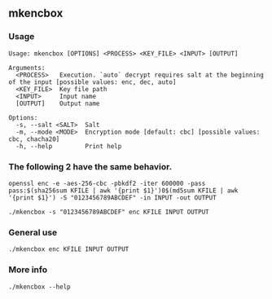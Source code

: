 ## mkencbox

### Usage

```
Usage: mkencbox [OPTIONS] <PROCESS> <KEY_FILE> <INPUT> [OUTPUT]

Arguments:
  <PROCESS>   Execution. `auto` decrypt requires salt at the beginning of the input [possible values: enc, dec, auto]
  <KEY_FILE>  Key file path
  <INPUT>     Input name
  [OUTPUT]    Output name

Options:
  -s, --salt <SALT>  Salt
  -m, --mode <MODE>  Encryption mode [default: cbc] [possible values: cbc, chacha20]
  -h, --help         Print help
```

### The following 2 have the same behavior.

```
openssl enc -e -aes-256-cbc -pbkdf2 -iter 600000 -pass pass:$(sha256sum KFILE | awk '{print $1}')0$(md5sum KFILE | awk '{print $1}') -S "0123456789ABCDEF" -in INPUT -out OUTPUT
```

```
./mkencbox -s "0123456789ABCDEF" enc KFILE INPUT OUTPUT
```

### General use

```
./mkencbox enc KFILE INPUT OUTPUT
```

### More info

```
./mkencbox --help
```
